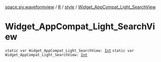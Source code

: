[space.siy.waveformview](../../index.md) / [R](../index.md) / [style](index.md) / [Widget_AppCompat_Light_SearchView](./-widget_-app-compat_-light_-search-view.md)

# Widget_AppCompat_Light_SearchView

`static var Widget_AppCompat_Light_SearchView: `[`Int`](https://kotlinlang.org/api/latest/jvm/stdlib/kotlin/-int/index.html)
`static var Widget_AppCompat_Light_SearchView: `[`Int`](https://kotlinlang.org/api/latest/jvm/stdlib/kotlin/-int/index.html)